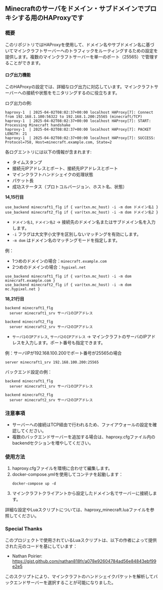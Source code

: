 ## Minecraftのサーバをドメイン・サブドメインでプロキシする用のHAProxyです

### 概要
このリポジトリではHAProxyを使用して、ドメイン名やサブドメイン名に基づいてマインクラフトサーバーへのトラフィックをルーティングするための設定を提供します。複数のマインクラフトサーバーを単一のポート（25565）で管理することができます。

#### ログ出力機能
このHAProxyの設定では、詳細なログ出力に対応しています。マインクラフトサーバーへの接続や状態をモニタリングするのに役立ちます。

ログ出力の例:
```
haproxy-1  | 2025-04-02T08:02:37+00:00 localhost HAProxy[7]: Connect from 192.168.1.100:56322 to 192.168.1.200:25565 (minecraft/TCP)
haproxy-1  | 2025-04-02T08:02:37+00:00 localhost HAProxy[7]: START: Processing Minecraft handshake
haproxy-1  | 2025-04-02T08:02:37+00:00 localhost HAProxy[7]: PACKET LENGTH: 21
haproxy-1  | 2025-04-02T08:02:37+00:00 localhost HAProxy[7]: SUCCESS: Protocol=758, Host=minecraft.example.com, State=2
```

各ログエントリには以下の情報が含まれます:
- タイムスタンプ
- 接続元IPアドレスとポート、接続先IPアドレスとポート
- マインクラフトハンドシェイクの処理状態
- パケット長
- 成功ステータス（プロトコルバージョン、ホスト名、状態）

**14,15行目**
```
use_backend minecraft1_flg if { var(txn.mc_host) -i -m dom ドメイン名1 }
use_backend minecraft2_flg if { var(txn.mc_host) -i -m dom ドメイン名2 }
```

* `ドメイン名1`, `ドメイン名2` → 接続先のドメイン名またはサブドメイン名を入力します。
* `-i` フラグは大文字小文字を区別しないマッチングを有効にします。
* `-m dom` はドメイン名のマッチングモードを指定します。

例：
- 1つめのドメインの場合：`minecraft.example.com`
- 2つめのドメインの場合：`hypixel.net`

```
use_backend minecraft1_flg if { var(txn.mc_host) -i -m dom minecraft.example.com }
use_backend minecraft2_flg if { var(txn.mc_host) -i -m dom mc.hypixel.net }
```

**18,21行目**
```
backend minecraft1_flg
  server minecraft1_srv サーバ1のIPアドレス

backend minecraft2_flg
  server minecraft2_srv サーバ2のIPアドレス
```

* `サーバ1のIPアドレス`, `サーバ2のIPアドレス` → マインクラフトのサーバのIPアドレスを入力します。ポート番号も指定できます。

例：サーバIPが192.168.100.200でポート番号が25565の場合
```
server minecraft1_srv 192.168.100.200:25565
```

バックエンド設定の例：
```
backend minecraft1_flg
  server minecraft1_srv サーバ1のIPアドレス

backend minecraft2_flg
  server minecraft2_srv サーバ2のIPアドレス
```

### 注意事項
* サーバーへの接続はTCP経由で行われるため、ファイアウォールの設定を確認してください。
* 複数のバックエンドサーバーを追加する場合は、haproxy.cfgファイル内のbackendセクションを増やしてください。

### 使用方法
1. haproxy.cfgファイルを環境に合わせて編集します。
2. docker-compose.ymlを使用してコンテナを起動します：
   ```
   docker-compose up -d
   ```
3. マインクラフトクライアントから設定したドメイン名でサーバーに接続します。

詳細な設定やLuaスクリプトについては、haproxy_minecraft.luaファイルを参照してください。

### Special Thanks
このプロジェクトで使用されているLuaスクリプトは、以下の作者によって提供された元のコードを基にしています：
- Nathan Poirier: https://gist.github.com/nathan818fr/a078e92604784ad56e84843ebf99e2e5

このスクリプトにより、マインクラフトのハンドシェイクパケットを解析してバックエンドサーバーを選択することが可能になりました。
